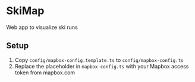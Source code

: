 # SkiMap
Web app to visualize ski runs 

## Setup

1. Copy `config/mapbox-config.template.ts` to `config/mapbox-config.ts`
2. Replace the placeholder in `mapbox-config.ts` with your Mapbox access token from mapbox.com 
